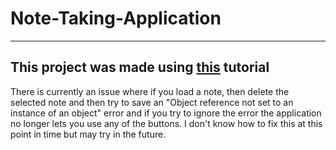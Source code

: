 # Note-Taking-Application
---
This project was made using [this](https://www.youtube.com/watch?v=6Lcjeq4NZj4) tutorial
---
There is currently an issue where if you load a note, then delete the selected note and then try to save an "Object reference not set to an instance of an object" error and if you try to ignore the error the application no longer lets you use any of the buttons. I don't know how to fix this at this point in time but may try in the future.
